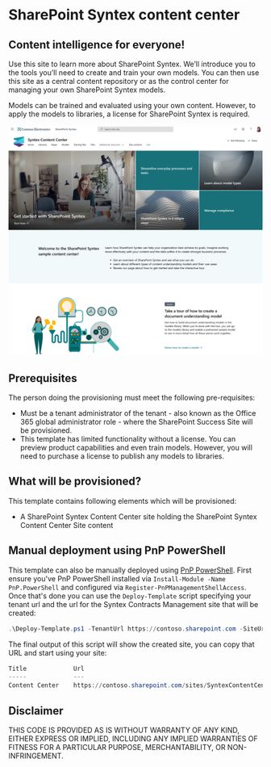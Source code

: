 # SharePoint Syntex content center

## Content intelligence for everyone!
  
Use this site to learn more about SharePoint Syntex. We’ll introduce you to the tools you’ll need to create and train your own models. You can then use this site as a central content repository or as the control center for managing your own SharePoint Syntex models.

Models can be trained and evaluated using your own content. However, to apply the models to libraries, a license for SharePoint Syntex is required.

![SharePoint Syntex content center Site](./contentcenter-lookbook-preview.png)

## Prerequisites

The person doing the provisioning must meet the following pre-requisites:

- Must be a tenant administrator of the tenant - also known as the Office 365 global administrator role - where the SharePoint Success Site will be provisioned.
- This template has limited functionality without a license. You can preview product capabilities and even train models. However, you will need to purchase a license to publish any models to libraries.

## What will be provisioned?

This template contains following elements which will be provisioned:

- A SharePoint Syntex Content Center site holding the SharePoint Syntex Content Center Site content

## Manual deployment using PnP PowerShell

This template can also be manually deployed using [PnP PowerShell](https://pnp.github.io/powershell/). First ensure you've PnP PowerShell installed via `Install-Module -Name PnP.PowerShell` and configured via `Register-PnPManagementShellAccess`. Once that's done you can use the `Deploy-Template` script specifying your tenant url and the url for the Syntex Contracts Management site that will be created:

```PowerShell
.\Deploy-Template.ps1 -TenantUrl https://contoso.sharepoint.com -SiteUrl "/sites/SyntexContentCenter"
```

The final output of this script will show the created site, you can copy that URL and start using your site:

```PowerShell
Title             Url
-----             ---
Content Center    https://contoso.sharepoint.com/sites/SyntexContentCenter
```

## Disclaimer

THIS CODE IS PROVIDED AS IS WITHOUT WARRANTY OF ANY KIND, EITHER EXPRESS OR IMPLIED, INCLUDING ANY IMPLIED WARRANTIES OF FITNESS FOR A PARTICULAR PURPOSE, MERCHANTABILITY, OR NON-INFRINGEMENT.
